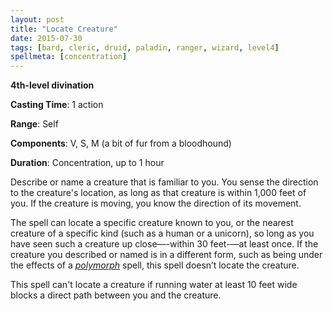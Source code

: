 ```yaml
---
layout: post
title: "Locate Creature"
date: 2015-07-30
tags: [bard, cleric, druid, paladin, ranger, wizard, level4]
spellmeta: [concentration]
---
```


**4th-level divination**

**Casting Time**: 1 action

**Range**: Self

**Components**: V, S, M (a bit of fur from a bloodhound)

**Duration**: Concentration, up to 1 hour

Describe or name a creature that is familiar to you. You sense the direction to the creature's location, as long as that creature is within 1,000 feet of you. If the creature is moving, you know the direction of its movement.

The spell can locate a specific creature known to you, or the nearest creature of a specific kind (such as a human or a unicorn), so long as you have seen such a creature up close—-within 30 feet-—at least once. If the creature you described or named is in a different form, such as being under the effects of a *[polymorph](../polymorph/ "polymorph (lvl 4)")* spell, this spell doesn’t locate the creature.

This spell can't locate a creature if running water at least 10 feet wide blocks a direct path between you and the creature.
